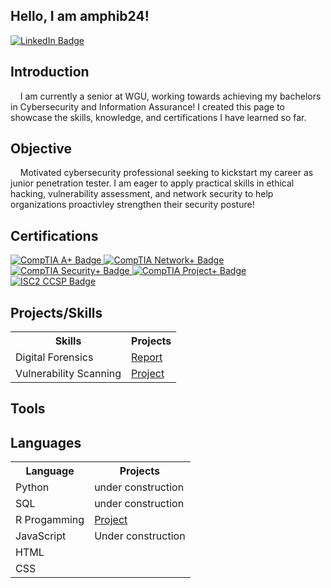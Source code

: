 ## Hello, I am amphib24!
<div>
<a href="https://www.linkedin.com/in/jeff-blanchard-cybersec" target="_blank">
  <img src="https://img.shields.io/badge/LinkedIn-0077B5?style=flat&logo=linkedin" alt="LinkedIn Badge"/>
</a>

</div>

## Introduction
&nbsp;&nbsp;&nbsp;&nbsp;I am currently a senior at WGU, working towards achieving my bachelors in Cybersecurity and Information Assurance! 
I created this page to showcase the skills, knowledge, and certifications I have learned so far. 

## Objective
&nbsp;&nbsp;&nbsp;&nbsp;Motivated cybersecurity professional seeking to kickstart my career as junior penetration tester. I am eager to apply practical
skills in ethical hacking, vulnerability assessment, and network security to help organizations proactivley strengthen their security 
posture!

## Certifications
<div>
<a href="https://www.credly.com/users/jeff-blanchard.b356f9d7/badges#credly" target="_blank">
  <img src="https://img.shields.io/badge/CompTIA-A%2B-EA1D25?style=flat&logo=comptia&logoColor=white" alt="CompTIA A+ Badge"/>
</a>
<a href="https://www.credly.com/users/jeff-blanchard.b356f9d7/badges#credly" target="_blank">
  <img src="https://img.shields.io/badge/CompTIA-Network%2B-EA1D25?style=flat&logo=comptia&logoColor=white" alt="CompTIA Network+ Badge"/>
</a>
<a href="https://www.credly.com/users/jeff-blanchard.b356f9d7/badges#credly" target="_blank">
  <img src="https://img.shields.io/badge/CompTIA-Security%2B-EA1D25?style=flat&logo=comptia&logoColor=white" alt="CompTIA Security+ Badge"/>
</a>
<a href="https://www.credly.com/users/jeff-blanchard.b356f9d7/badges#credly" target="_blank">
  <img src="https://img.shields.io/badge/CompTIA-Project%2B-EA1D25?style=flat&logo=comptia&logoColor=white" alt="CompTIA Project+ Badge"/>
</a>
<a href="https://www.credly.com/users/jeff-blanchard.b356f9d7/badges#credly" target="_blank">
  <img src="https://img.shields.io/badge/ISC2-CCSP-006B5E?style=flat" alt="ISC2 CCSP Badge"/>
</a>
</div>

## Projects/Skills
<table>
  <tr>
    <th>Skills</th>
    <th>Projects</th>
  </tr>
  <tr>
   <td>Digital Forensics</td>
   <td><a href="https://github.com/amphib24/Digital_Forensics_Investigation/tree/main">Report</a></td>
  </tr>
  <tr>
    <td>Vulnerability Scanning</td>
    <td><a href="https://github.com/amphib24/nessus_scan_cysa-_book/tree/main">Project<a/></td>
  </tr>
</table>

## Tools

## Languages
<table>
  <tr>
    <th>Language</th>
    <th>Projects</th>
  </tr>
  <tr>
    <td>Python</td>
    <td>under construction</td>
 </tr>
 <tr>
   <td>SQL</td>
   <td>under construction</td>
 </tr>
  <tr>
    <td>R Progamming</td>
    <td> <a href=""https://www.kaggle.com/code/jeffdb/bellabeat">Project</a></td>
  </tr>
  <tr>
    <td>JavaScript</td>
    <td>Under construction</td>
  </tr>
  <tr>
    <td>HTML</td>
    <td></td>
  </tr>
  <tr>
    <td>CSS</td>
    <td></td>
  </tr>
</table>


<!--

-->
